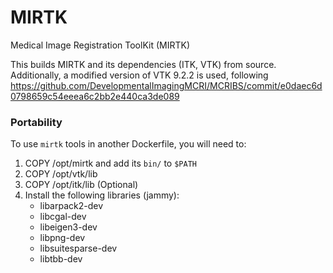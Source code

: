 # MIRTK
Medical Image Registration ToolKit (MIRTK)


This builds MIRTK and its dependencies (ITK, VTK) from source.
Additionally, a modified version of VTK 9.2.2 is used, following https://github.com/DevelopmentalImagingMCRI/MCRIBS/commit/e0daec6d0798659c54eeea6c2bb2e440ca3de089


### Portability
To use `mirtk` tools in another Dockerfile, you will need to:
1. COPY /opt/mirtk <dest> and add its `bin/` to `$PATH`
1. COPY /opt/vtk/lib <shared libraries>
1. COPY /opt/itk/lib <shared libraries> (Optional)
1. Install the following libraries (jammy):
    - libarpack2-dev
    - libcgal-dev
    - libeigen3-dev
    - libpng-dev
    - libsuitesparse-dev
    - libtbb-dev